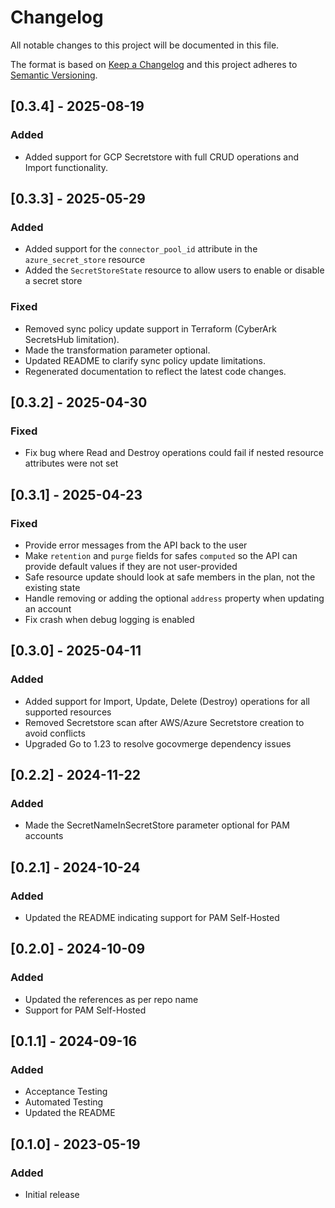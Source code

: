 # Changelog
All notable changes to this project will be documented in this file.

The format is based on [Keep a Changelog](http://keepachangelog.com/en/1.0.0/)
and this project adheres to [Semantic Versioning](http://semver.org/spec/v2.0.0.html).

## [0.3.4] - 2025-08-19

### Added
- Added support for GCP Secretstore with full CRUD operations and Import functionality.

## [0.3.3] - 2025-05-29

### Added
- Added support for the `connector_pool_id` attribute in the `azure_secret_store` resource
- Added the `SecretStoreState` resource to allow users to enable or disable a secret store

### Fixed
- Removed sync policy update support in Terraform (CyberArk SecretsHub limitation).
- Made the transformation parameter optional.
- Updated README to clarify sync policy update limitations.
- Regenerated documentation to reflect the latest code changes.

## [0.3.2] - 2025-04-30

### Fixed
- Fix bug where Read and Destroy operations could fail if nested resource attributes were not set

## [0.3.1] - 2025-04-23

### Fixed
- Provide error messages from the API back to the user
- Make `retention` and `purge` fields for safes `computed` so the API can provide default values if they are not user-provided
- Safe resource update should look at safe members in the plan, not the existing state
- Handle removing or adding the optional `address` property when updating an account
- Fix crash when debug logging is enabled

## [0.3.0] - 2025-04-11

### Added
- Added support for Import, Update, Delete (Destroy) operations for all supported resources
- Removed Secretstore scan after AWS/Azure Secretstore creation to avoid conflicts
- Upgraded Go to 1.23 to resolve gocovmerge dependency issues

## [0.2.2] - 2024-11-22

### Added
- Made the SecretNameInSecretStore parameter optional for PAM accounts

## [0.2.1] - 2024-10-24

### Added
- Updated the README indicating support for PAM Self-Hosted

## [0.2.0] - 2024-10-09

### Added
- Updated the references as per repo name
- Support for PAM Self-Hosted

## [0.1.1] - 2024-09-16

### Added
- Acceptance Testing
- Automated Testing
- Updated the README

## [0.1.0] - 2023-05-19

### Added
- Initial release
